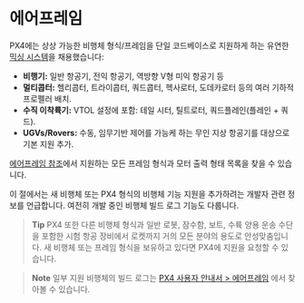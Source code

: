 # 에어프레임

PX4에는 상상 가능한 비행체 형식/프레임을 단일 코드베이스로 지원하게 하는 유연한 [믹싱 시스템](../concept/mixing.md)을 채용했습니다:

* **비행기:** 일반 항공기, 전익 항공기, 역방향 V형 미익 항공기 등 
* **멀티콥터:** 헬리콥터, 트라이콥터, 쿼드콥터, 헥사로터, 도데카로터 등의 여러 기하적 프로펠러 배치.
* **수직 이착륙기:** VTOL 설정에 포함: 테일 시터, 틸트로터, 쿼드플레인(플레인 + 쿼드).
* **UGVs/Rovers:** 수동, 임무기반 제어를 가능케 하는 무인 지상 항공기를 대상으로 기본 지원 추가.

[에어프레임 참조](../airframes/airframe_reference.md)에서 지원하는 모든 프레임 형식과 모터 출력 형태 목록을 찾을 수 있습니다.

이 절에서는 새 비행체 또는 PX4 형식의 비행체 기능 지원을 추가하려는 개발자 관련 정보를 언급합니다. 여전히 개발 중인 비행체 빌드 로그 기능도 다룹니다.

> **Tip** PX4 또한 다른 비행체 형식과 일반 로봇, 잠수함, 보트, 수륙 양용 운송 수단을 포함한 시험 항공 장비에서 로켓까지 거의 모든 분야의 용도로 안성맞춤입니다. 새 비행체 또는 프레임 형식을 보유하고 있다면 PX4에 지원을 요청할 수 있습니다.

<span></span>

> **Note** 일부 지원 비행체의 빌드 로그는 [PX4 사용자 안내서 > 에어프레임](https://docs.px4.io/master/en/airframes/) 에서 찾아볼 수 있습니다.